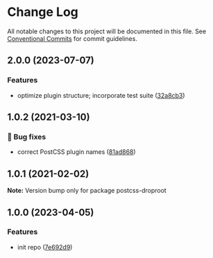 # Change Log

All notable changes to this project will be documented in this file.
See [Conventional Commits](https://conventionalcommits.org) for commit guidelines.

## 2.0.0 (2023-07-07)

### Features

* optimize plugin structure; incorporate test suite ([32a8cb3](https://github.com/castastrophe/postcss-droproot/commit/32a8cb32185ed994d44db620e6516448316551e5))

## 1.0.2 (2021-03-10)

### 🐛 Bug fixes

* correct PostCSS plugin names ([81ad868](https://github.com/adobe/spectrum-css/commit/81ad868))

## 1.0.1 (2021-02-02)

**Note:** Version bump only for package postcss-droproot

## 1.0.0 (2023-04-05)

### Features

* init repo ([7e692d9](https://github.com/castastrophe/postcss-droproot/commit/7e692d95e00a28e464a9d2755097fd1b04e33bd8))
